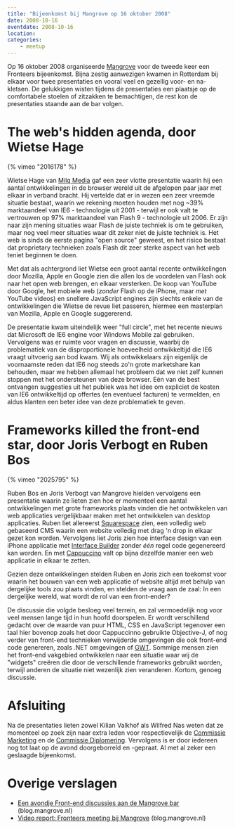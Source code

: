 ```yaml
---
title: "Bijeenkomst bij Mangrove op 16 oktober 2008"
date: 2008-10-16
eventdate: 2008-10-16
location: 
categories: 
    - meetup
---
```

Op 16 oktober 2008 organiseerde [Mangrove](http://www.mangrove.nl/) voor de tweede keer een Fronteers bijeenkomst. Bijna zestig aanwezigen kwamen in Rotterdam bij elkaar voor twee presentaties en vooral veel en gezellig voor- en na-kletsen. De gelukkigen wisten tijdens de presentaties een plaatsje op de comfortabele stoelen of zitzakken te bemachtigen, de rest kon de presentaties staande aan de bar volgen.

# The web's hidden agenda, door Wietse Hage

{% vimeo "2016178" %}

Wietse Hage van [Milq Media](http://www.milq.nl/) gaf een zeer vlotte presentatie waarin hij een aantal ontwikkelingen in de browser wereld uit de afgelopen paar jaar met elkaar in verband bracht. Hij vertelde dat er in wezen een zeer vreemde situatie bestaat, waarin we rekening moeten houden met nog ~39% marktaandeel van IE6 - technologie uit 2001 - terwijl er ook valt te vertrouwen op 97% marktaandeel van Flash 9 - technologie uit 2006. Er zijn naar zijn mening situaties waar Flash de juiste techniek is om te gebruiken, maar nog veel meer situaties waar dit zeker niet de juiste techniek is. Het web is sinds de eerste pagina "open source" geweest, en het risico bestaat dat proprietary technieken zoals Flash dit zeer sterke aspect van het web teniet beginnen te doen.

Met dat als achtergrond liet Wietse een groot aantal recente ontwikkelingen door Mozilla, Apple en Google zien die allen los de voordelen van Flash ook naar het open web brengen, en elkaar versterken. De koop van YouTube door Google, het mobiele web (_zonder_ Flash op de iPhone, maar _met_ YouTube videos) en snellere JavaScript engines zijn slechts enkele van de ontwikkelingen die Wietse de revue liet passeren, hiermee een masterplan van Mozilla, Apple en Google suggererend.

De presentatie kwam uiteindelijk weer "full circle", met het recente nieuws dat Microsoft de IE6 engine voor Windows Mobile zal gebruiken. Vervolgens was er ruimte voor vragen en discussie, waarbij de problematiek van de disproportionele hoeveelheid ontwikkeltijd die IE6 vraagt uitvoerig aan bod kwam. Wij als ontwikkelaars zijn eigenlijk de voornaamste reden dat IE6 nog steeds zo'n grote marketshare kan behouden, maar we hebben allemaal het probleem dat we niet zelf kunnen stoppen met het ondersteunen van deze browser. Eén van de best ontvangen suggesties uit het publiek was het idee om expliciet de kosten van IE6 ontwikkeltijd op offertes (en eventueel facturen) te vermelden, en aldus klanten een beter idee van deze problematiek te geven.

# Frameworks killed the front-end star, door Joris Verbogt en Ruben Bos

{% vimeo "2025795" %}

Ruben Bos en Joris Verbogt van Mangrove hielden vervolgens een presentatie waarin ze lieten zien hoe er momenteel een aantal ontwikkelingen met grote frameworks plaats vinden die het ontwikkelen van web applicaties vergelijkbaar maken met het ontwikkelen van desktop applicaties. Ruben liet allereerst [Squarespace](http://www.squarespace.com/) zien, een volledig web gebaseerd CMS waarin een website volledig met drag 'n drop in elkaar gezet kon worden. Vervolgens liet Joris zien hoe interface design van een iPhone applicatie met [Interface Builder](http://developer.apple.com/tools/interfacebuilder.html) zonder _één_ regel code gegenereerd kan worden. En met [Cappuccino](http://cappuccino.org/) valt op bijna dezelfde manier een web applicatie in elkaar te zetten.

Gezien deze ontwikkelingen stelden Ruben en Joris zich een toekomst voor waarin het bouwen van een web applicatie of website altijd met behulp van dergelijke tools zou plaats vinden, en stelden de vraag aan de zaal: In een dergelijke wereld, wat wordt de rol van een front-ender?

De discussie die volgde besloeg veel terrein, en zal vermoedelijk nog voor veel mensen lange tijd in hun hoofd doorspelen. Er wordt verschillend gedacht over de waarde van puur HTML, CSS en JavaScript tegenover een taal hier bovenop zoals het door Cappuccinno gebruikte Objective-J, of nog verder van front-end technieken verwijderde omgevingen die ook front-end code genereren, zoals .NET omgevingen of [GWT](http://code.google.com/webtoolkit/). Sommige mensen zien het front-end vakgebied ontwikkelen naar een situatie waar wij de "widgets" creëren die door de verschillende frameworks gebruikt worden, terwijl anderen de situatie niet wezenlijk zien veranderen. Kortom, genoeg discussie.

# Afsluiting

Na de presentaties lieten zowel Kilian Valkhof als Wilfred Nas weten dat ze momenteel op zoek zijn naar extra leden voor respectievelijk de [Commissie Marketing](/vereniging/commissies/marketing) en de [Commissie Diplomering](/vereniging/commissies/diplomering). Vervolgens is er door iedereen nog tot laat op de avond doorgeborreld en -gepraat. Al met al zeker een geslaagde bijeenkomst.

# Overige verslagen

* [Een avondje Front-end discussies aan de Mangrove bar](http://blog.mangrove.nl/index.php?pageID=3434&messageID=881) (blog.mangrove.nl)
* [Video report: Fronteers meeting bij Mangrove](http://blog.mangrove.nl/index.php?pageID=3434&messageID=902) (blog.mangrove.nl)